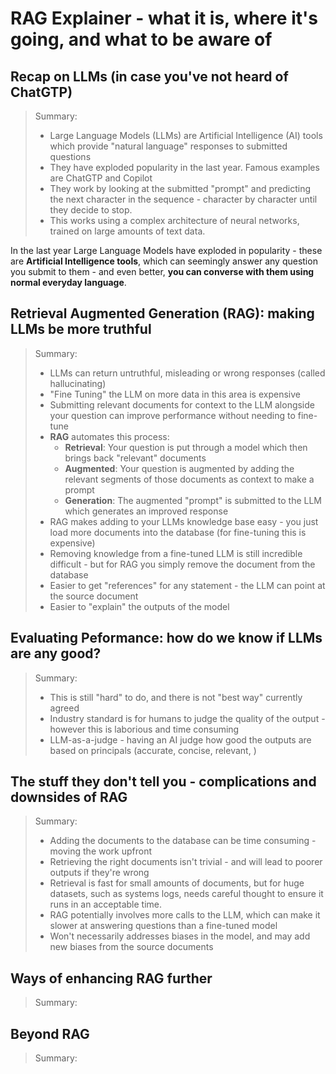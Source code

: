 # RAG Explainer - what it is, where it's going, and what to be aware of

## Recap on LLMs (in case you've not heard of ChatGTP)

>Summary:
> - Large Language Models (LLMs) are Artificial Intelligence (AI) tools which provide "natural language" responses to submitted questions
> - They have exploded popularity in the last year.  Famous examples are ChatGTP and Copilot
> - They work by looking at the submitted "prompt" and predicting the next character in the sequence - character by character until they decide to stop.
> - This works using a complex architecture of neural networks, trained on large amounts of text data. 


In the last year Large Language Models have exploded in popularity - these are **Artificial Intelligence tools**, which can seemingly answer any question you submit to them - and even better, **you can converse with them using normal everyday language**. 

## Retrieval Augmented Generation (RAG): making LLMs be more truthful
>Summary:
> - LLMs can return untruthful, misleading or wrong responses (called hallucinating)
> - "Fine Tuning" the LLM on more data in this area is expensive
> - Submitting relevant documents for context to the LLM alongside your question can improve performance without needing to fine-tune
> - **RAG** automates this process:
>    - **Retrieval**: Your question is put through a model which then brings back "relevant" documents
>    - **Augmented**: Your question is augmented by adding the relevant segments of those documents as context to make a prompt
>    - **Generation**: The augmented "prompt" is submitted to the LLM which generates an improved response
> - RAG makes adding to your LLMs knowledge base easy - you just load more documents into the database (for fine-tuning this is expensive)
> - Removing knowledge from a fine-tuned LLM is still incredible difficult - but for RAG you simply remove the document from the database
> - Easier to get "references" for any statement - the LLM can point at the source document
> - Easier to "explain" the outputs of the model

## Evaluating Peformance: how do we know if LLMs are any good?
>Summary:
> - This is still "hard" to do, and there is not "best way" currently agreed
> - Industry standard is for humans to judge the quality of the output - however this is laborious and time consuming
> - LLM-as-a-judge - having an AI judge how good the outputs are based on principals (accurate, concise, relevant, )

## The stuff they don't tell you - complications and downsides of RAG
>Summary:
> - Adding the documents to the database can be time consuming - moving the work upfront
> - Retrieving the right documents isn't trivial - and will lead to poorer outputs if they're wrong
> - Retrieval is fast for small amounts of documents, but for huge datasets, such as systems logs, needs careful thought to ensure it runs in an acceptable time.
> - RAG potentially involves more calls to the LLM, which can make it slower at answering questions than a fine-tuned model
> - Won't necessarily addresses biases in the model, and may add new biases from the source documents

## Ways of enhancing RAG further
>Summary:
>

## Beyond RAG
>Summary:
>
